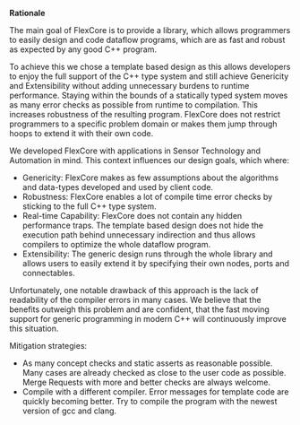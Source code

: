 **Rationale**

The main goal of FlexCore is to provide a library, which allows programmers to easily design and code dataflow programs, which are as fast and robust as expected by any good C++ program.

To achieve this we chose a template based design as this allows developers to enjoy the full support of the C++ type system and still achieve Genericity and Extensibility without adding unnecessary burdens to runtime performance. Staying within the bounds of a statically typed system moves as many error checks as possible from runtime to compilation. This increases robustness of the resulting program.
FlexCore does not restrict programmers to a specific problem domain or makes them jump through hoops to extend it with their own code.

We developed FlexCore with applications in Sensor Technology and Automation in mind.
This context influences our design goals, which where:
* Genericity: FlexCore makes as few assumptions about the algorithms and data-types developed and used by client code.
* Robustness: FlexCore enables a lot of compile time error checks by sticking to the full C++ type system.
* Real-time Capability: FlexCore does not contain any hidden performance traps. The template based design does not hide the execution path behind unnecessary indirection and thus allows compilers to optimize the whole dataflow program.
* Extensibility: The generic design runs through the whole library and allows users to easily extend it by specifying their own nodes, ports and connectables.

Unfortunately, one notable drawback of this approach is the lack of readability of the compiler errors in many cases.
We believe that the benefits outweigh this problem and are confident, that the fast moving support for generic programming in modern C++ will continuously improve this situation.

Mitigation strategies:
* As many concept checks and static asserts as reasonable possible. Many cases are already checked as close to the user code as possible. Merge Requests with more and better checks are always welcome.
* Compile with a different compiler. Error messages for template code are quickly becoming better. Try to compile the program with the newest version of gcc and clang.